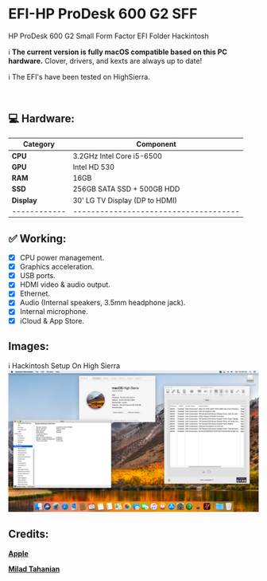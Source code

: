 # EFI-HP ProDesk 600 G2 SFF
HP ProDesk 600 G2 Small Form Factor EFI Folder Hackintosh

:information_source: **The current version is fully macOS compatible based on this PC hardware.**
Clover, drivers, and kexts are always up to date!

:information_source: The EFI's have been tested on HighSierra.

<br/>
    
## :computer: Hardware:

| **Category** | **Component**                         |
| ------------ | ------------------------------------- |
| **CPU**      | 3.2GHz Intel Core i5-6500             |
| **GPU**      | Intel HD 530                          |
| **RAM**      | 16GB                                  |
| **SSD**      | 256GB SATA SSD + 500GB HDD            |
| **Display**  | 30' LG TV Display (DP to HDMI)        |
| ------------ | ------------------------------------- |

## :white_check_mark: Working:

- [x] CPU power management.
- [x] Graphics acceleration.
- [x] USB ports.
- [x] HDMI video & audio output.
- [x] Ethernet.
- [x] Audio (Internal speakers, 3.5mm headphone jack).
- [x] Internal microphone.
- [x] iCloud & App Store.

## Images:

:information_source: Hackintosh Setup On High Sierra
<img src="assets/HighSierra.png">


## Credits:

[**Apple**](http://apple.com/)

[**Milad Tahanian**](https://github.com/mtahanian)